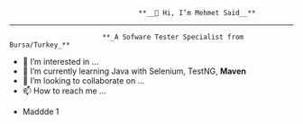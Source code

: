                                     **__👋 Hi, I’m Mehmet Said__**
---
                           **_A Sofware Tester Specialist from Bursa/Turkey_**
                          
- 👀 I’m interested in ...
- 🌱 I’m currently learning Java with Selenium, TestNG, **Maven**
- 💞️ I’m looking to collaborate on ...
- 📫 How to reach me ...

<!---
MhmdSait/MhmdSait is a ✨ special ✨ repository because its `README.md` (this file) appears on your GitHub profile.
You can click the Preview link to take a look at your changes.
--->
- Maddde 1
